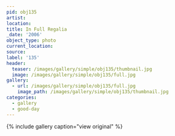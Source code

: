 ```yaml
---
pid: obj135
artist:
location:
title: In Full Regalia
_date: '2006'
object_type: photo
current_location:
source:
label: '135'
header:
  teaser: /images/gallery/simple/obj135/thumbnail.jpg
  image: /images/gallery/simple/obj135/full.jpg
gallery:
  - url: /images/gallery/simple/obj135/full.jpg
    image_path: /images/gallery/simple/obj135/thumbnail.jpg
categories:
  - gallery
  - good-day
---
```


{% include gallery caption="view original" %}
